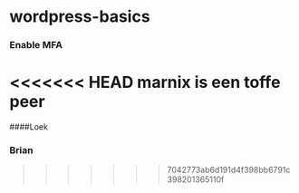 # wordpress-basics

### Enable MFA

<<<<<<< HEAD
marnix is een toffe peer
=======
####Loek
### Brian
>>>>>>> 7042773ab6d191d4f398bb6791c398201365110f
